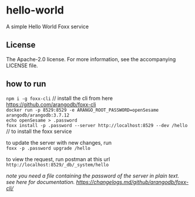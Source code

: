 # hello-world

A simple Hello World Foxx service

## License

The Apache-2.0 license. For more information, see the accompanying LICENSE file.


## how to run
`npm i -g foxx-cli`  // install the cli from here https://github.com/arangodb/foxx-cli <br>
`docker run -p 8529:8529 -e ARANGO_ROOT_PASSWORD=openSesame arangodb/arangodb:3.7.12` <br>
`echo openSesame > .password` <br>
`foxx install -p .password --server http://localhost:8529 --dev /hello`  // to install the foxx service <br>

to update the server with new changes, run  <br>
`foxx -p .password upgrade /hello`

to view the request, run postman at this url
`http://localhost:8529/_db/_system/hello`

*note you need a file containing the password of the server in plain text.* <br>
*see here for documentation. https://changelogs.md/github/arangodb/foxx-cli/* <br>

